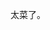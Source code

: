 太菜了。

<!---
Sakkana/Sakkana is a ✨ special ✨ repository because its `README.md` (this file) appears on your GitHub profile.
You can click the Preview link to take a look at your changes.
- 👋 Hi, I’m @Sakkana
- 👀 I’m interested in sleeping
- 🌱 I’m currently learning sleeping
- 💞️ I’m looking to collaborate on how to fall in sleep better
- 📫 Don't reach me whicling sleeping 
--->
